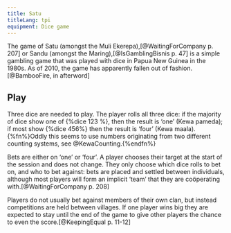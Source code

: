 ```yaml
---
title: Satu
titleLang: tpi
equipment: Dice game
---
```


<p class="lead">
The game of <span lang="kew" class="aka noun">Satu</span> (amongst the Muli Ekerepa),[@WaitingForCompany p. 207] or <span lang="mbw" class="aka noun">Sandu</span> (amongst the Maring),[@IsGamblingBisnis p. 47] is a simple gambling game that was played with dice in Papua New Guinea in the 1980s. As of 2010, the game has apparently fallen out of fashion.[@BambooFire, in afterword]
</p>

## Play

Three dice are needed to play. The player rolls all three dice: if the majority of dice show one of {%dice 123 %}, then the result is ‘one’ (Kewa <span lang="kew">pameda</span>); if most show {%dice 456%} then the result is ‘four’ (Kewa <span lang="kew">maala</span>).{%fn%}Oddly this seems to use numbers originating from two different counting systems, see @KewaCounting.{%endfn%}

Bets are either on ‘one’ or ‘four’. A player chooses their target at the start of the session and does not change. They only choose which dice rolls to bet on, and who to bet against: bets are placed and settled between individuals, although most players will form an implicit ‘team’ that they are coöperating with.[@WaitingForCompany p. 208]

Players do not usually bet against members of their own clan, but instead competitions are held between villages. If one player wins big they are expected to stay until the end of the game to give other players the chance to even the score.[@KeepingEqual p. 11-12]
